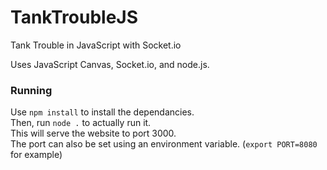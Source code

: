 # TankTroubleJS
Tank Trouble in JavaScript with Socket.io

Uses JavaScript Canvas, Socket.io, and node.js.

### Running
Use `npm install` to install the dependancies.  
Then, run `node .` to actually run it.  
This will serve the website to port 3000.  
The port can also be set using an environment variable. (`export PORT=8080` for example)
